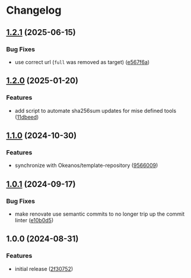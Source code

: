 # Changelog

## [1.2.1](https://github.com/Okeanos/asdf-taplo/compare/v1.2.0...v1.2.1) (2025-06-15)


### Bug Fixes

* use correct url (`full` was removed as target) ([e567f6a](https://github.com/Okeanos/asdf-taplo/commit/e567f6a32130f1afca66f11fb2f349d1c9d6361a))

## [1.2.0](https://github.com/Okeanos/asdf-taplo/compare/v1.1.0...v1.2.0) (2025-01-20)


### Features

* add script to automate sha256sum updates for mise defined tools ([11dbeed](https://github.com/Okeanos/asdf-taplo/commit/11dbeed0fabc308dbc91426faeac1338bdaf356c))

## [1.1.0](https://github.com/Okeanos/asdf-taplo/compare/v1.0.1...v1.1.0) (2024-10-30)


### Features

* synchronize with Okeanos/template-repository ([9566009](https://github.com/Okeanos/asdf-taplo/commit/9566009ecea602b7ebc2f9e40eeff99574c6642b))

## [1.0.1](https://github.com/Okeanos/asdf-taplo/compare/v1.0.0...v1.0.1) (2024-09-17)


### Bug Fixes

* make renovate use semantic commits to no longer trip up the commit linter ([e10b0d5](https://github.com/Okeanos/asdf-taplo/commit/e10b0d5123074fbd20c3ead63e69c9ba643b4cbe))

## 1.0.0 (2024-08-31)


### Features

* initial release ([2f30752](https://github.com/Okeanos/asdf-taplo/commit/2f307522068030d99db07a8e6615c081c98296cc))

